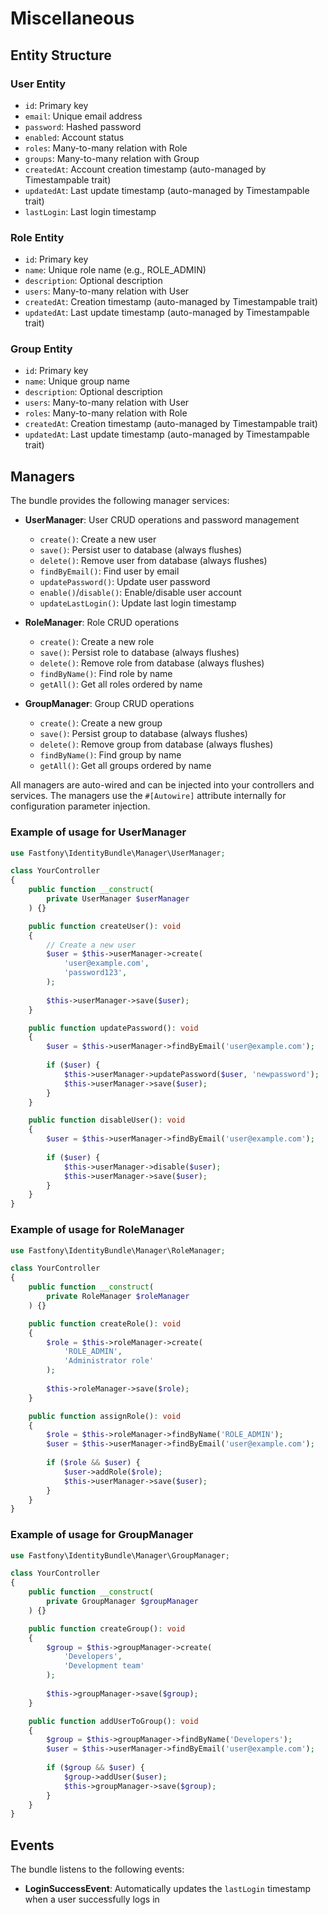 # Miscellaneous 

## Entity Structure

### User Entity

- `id`: Primary key
- `email`: Unique email address
- `password`: Hashed password
- `enabled`: Account status
- `roles`: Many-to-many relation with Role
- `groups`: Many-to-many relation with Group
- `createdAt`: Account creation timestamp (auto-managed by Timestampable trait)
- `updatedAt`: Last update timestamp (auto-managed by Timestampable trait)
- `lastLogin`: Last login timestamp

### Role Entity

- `id`: Primary key
- `name`: Unique role name (e.g., ROLE_ADMIN)
- `description`: Optional description
- `users`: Many-to-many relation with User
- `createdAt`: Creation timestamp (auto-managed by Timestampable trait)
- `updatedAt`: Last update timestamp (auto-managed by Timestampable trait)

### Group Entity

- `id`: Primary key
- `name`: Unique group name
- `description`: Optional description
- `users`: Many-to-many relation with User
- `roles`: Many-to-many relation with Role
- `createdAt`: Creation timestamp (auto-managed by Timestampable trait)
- `updatedAt`: Last update timestamp (auto-managed by Timestampable trait)

## Managers

The bundle provides the following manager services:

- **UserManager**: User CRUD operations and password management
    - `create()`: Create a new user
    - `save()`: Persist user to database (always flushes)
    - `delete()`: Remove user from database (always flushes)
    - `findByEmail()`: Find user by email
    - `updatePassword()`: Update user password
    - `enable()`/`disable()`: Enable/disable user account
    - `updateLastLogin()`: Update last login timestamp

- **RoleManager**: Role CRUD operations
    - `create()`: Create a new role
    - `save()`: Persist role to database (always flushes)
    - `delete()`: Remove role from database (always flushes)
    - `findByName()`: Find role by name
    - `getAll()`: Get all roles ordered by name

- **GroupManager**: Group CRUD operations
    - `create()`: Create a new group
    - `save()`: Persist group to database (always flushes)
    - `delete()`: Remove group from database (always flushes)
    - `findByName()`: Find group by name
    - `getAll()`: Get all groups ordered by name

All managers are auto-wired and can be injected into your controllers and services. The managers use the `#[Autowire]` attribute internally for configuration parameter injection.

### Example of usage for UserManager

```php
use Fastfony\IdentityBundle\Manager\UserManager;

class YourController
{
    public function __construct(
        private UserManager $userManager
    ) {}

    public function createUser(): void
    {
        // Create a new user
        $user = $this->userManager->create(
            'user@example.com',
            'password123',
        );
        
        $this->userManager->save($user);
    }

    public function updatePassword(): void
    {
        $user = $this->userManager->findByEmail('user@example.com');
        
        if ($user) {
            $this->userManager->updatePassword($user, 'newpassword');
            $this->userManager->save($user);
        }
    }

    public function disableUser(): void
    {
        $user = $this->userManager->findByEmail('user@example.com');
        
        if ($user) {
            $this->userManager->disable($user);
            $this->userManager->save($user);
        }
    }
}
```

### Example of usage for RoleManager

```php
use Fastfony\IdentityBundle\Manager\RoleManager;

class YourController
{
    public function __construct(
        private RoleManager $roleManager
    ) {}

    public function createRole(): void
    {
        $role = $this->roleManager->create(
            'ROLE_ADMIN',
            'Administrator role'
        );
        
        $this->roleManager->save($role);
    }

    public function assignRole(): void
    {
        $role = $this->roleManager->findByName('ROLE_ADMIN');
        $user = $this->userManager->findByEmail('user@example.com');
        
        if ($role && $user) {
            $user->addRole($role);
            $this->userManager->save($user);
        }
    }
}
```

### Example of usage for GroupManager

```php
use Fastfony\IdentityBundle\Manager\GroupManager;

class YourController
{
    public function __construct(
        private GroupManager $groupManager
    ) {}

    public function createGroup(): void
    {
        $group = $this->groupManager->create(
            'Developers',
            'Development team'
        );
        
        $this->groupManager->save($group);
    }

    public function addUserToGroup(): void
    {
        $group = $this->groupManager->findByName('Developers');
        $user = $this->userManager->findByEmail('user@example.com');
        
        if ($group && $user) {
            $group->addUser($user);
            $this->groupManager->save($group);
        }
    }
}
```

## Events

The bundle listens to the following events:

- **LoginSuccessEvent**: Automatically updates the `lastLogin` timestamp when a user successfully logs in